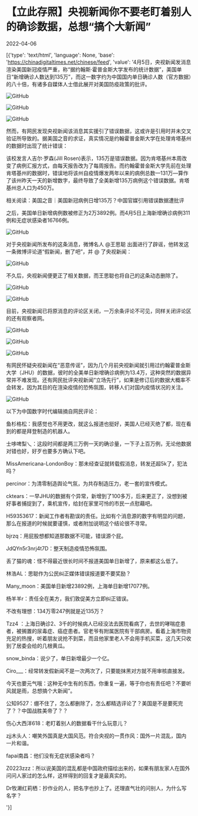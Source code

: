 # 【立此存照】央视新闻你不要老盯着别人的确诊数据，总想“搞个大新闻”

2022-04-06

[{'type': 'text/html', 'language': None, 'base': 'https://chinadigitaltimes.net/chinese/feed', 'value': '4月5日，央视新闻发消息渲染美国新冠疫情严重，称“据约翰斯·霍普金斯大学发布的统计数据”，美国单日“新增确诊人数达到135万”，而这一数字约为中国国内单日确诊人数（官方数据）的八十倍，有诸多自媒体人士借此展开对美国防疫政策的批评。

![GitHub](https://chinadigitaltimes.net/chinese/files/2022/04/image-1649231614660.png)

![GitHub](https://chinadigitaltimes.net/chinese/files/2022/04/image-1649231979965.png)

![GitHub](https://chinadigitaltimes.net/chinese/files/2022/04/image-1649232069966.png)

然而，有网民发现央视新闻该消息其实援引了错误数据，这或许是引用时并未交叉验证所导致的。据美国之音的求证，真实情况是约翰霍普金斯大学在处理肯塔基州的数据时出现了统计错误：



该校发言人吉尔·罗森(Jill Rosen)表示，135万是错误数据。因为肯塔基州本周改变了病例汇报方式，由每天报告改为了每周报告。而约翰霍普金斯大学先前在处理肯塔基州的数据时，错误地将该州自疫情爆发两年以来的病例总数&#8212;131万&#8212;算作了该州昨天一天的新增数字，最终导致了全美新增135万病例这个错误数据。肯塔基州总人口为450万。



相关阅读：美国之音｜美国新冠病例日增135万？中国官媒引用错误数据遭批评

之后，美国单日新增病例数被修正为2万3892例。而4月5日上海新增确诊病例311例和无症状感染者16766例。

![GitHub](https://chinadigitaltimes.net/chinese/files/2022/04/image-1649232759810.png)

对于央视新闻所发布的这条消息，微博名人 @王思聪 出面进行了辟谣，他转发这一条微博评论道“假新闻，删了吧”，并 @ 了央视新闻：

![GitHub](https://chinadigitaltimes.net/chinese/files/2022/04/image-1649232905749.png)

不久后，央视新闻便更正了相关数据，而王思聪也将自己的这条动态删除了。

![GitHub](https://chinadigitaltimes.net/chinese/files/2022/04/image-1649233052754.png)

![GitHub](https://chinadigitaltimes.net/chinese/files/2022/04/image-1649233080451.png)

目前，央视新闻已将原消息的评论区关闭，一万余条评论不可见，同样关闭评论区的还有观察者网。

![GitHub](https://chinadigitaltimes.net/chinese/files/2022/04/image-1649233597864.png)

![GitHub](https://chinadigitaltimes.net/chinese/files/2022/04/image-1649233611918.png)

![GitHub](https://chinadigitaltimes.net/chinese/files/2022/04/image-1649233322053.png)

有网民怀疑央视新闻在“恶意传谣”，因为几个月前央视新闻就引用过约翰霍普金斯大学（JHU）的数据，彼时的全美单日新增确诊病例为13.4万，这种突然的数据异常并不难发现。还有网民批评央视新闻“立场先行”，如果是修订后的数据大概率不会转发，因为其目的在渲染疫情的恐怖氛围，转移人们对国内疫情状况的关注。

![GitHub](https://chinadigitaltimes.net/chinese/files/2022/04/image-1649233935962.png)

以下为中国数字时代编辑摘自网民评论：



鱼杉格松：我感觉也不用更改，就这么报道也挺好，美国人已经灭绝了都，现在看到的都是拜登制造的机器人。

士哆啤梨乀：这段时间都是两三万例一天的确诊量，一下子上百万例，无论他数据对错也好，好歹也要多方确认下吧。

MissAmericana-LondonBoy：那未经查证就转载假消息，转发还超5k了，犯法吗？

percinor：为清零制造舆论气氛，为共存制造压力，老一套的宣传模式。

cktears：一早JHU的数据有个异常，新增到了100多万，后来更正了，没想到被好事者捕捉到了，乘机宣传，给封在家里可怜的市民一点慰藉吧。

H59353617：新闻工作者有勘误的责任。比如有个消息源的数字有明显的问题，那么在报道的时候就要谨慎，或者附加说明这个结论很不寻常。

bjrzq：用屁股想都知道那数据不可能，错误源个屁。

JdQYn5r3nrj4t7D：整天制造疫情恐怖氛围。

丢了猫的魂：怪不得最近很长时间不报道美国单日新增了，原来都这么低了。

林浩AL：思聪作为公民纠正媒体错误报道要不要奖励？

Many_moon：美国单日新增23892例，上海单日新增17077例。

杨羊羊r：责任全在美方，我们敦促美方立即纠正错误。

不改有理想：134万零247例就是近135万？

Tzz4 ：上海日确诊2、3千的时候病人已经没法去医院看病了，去世的哮喘症患者，被搁置的尿毒症、癌症患者。官老爷有附属医院有干部病房。看着上海市物资充足的热搜，听着朋友说抢不到菜，而且他家里老人不会用手机买菜，这几天只收到了居委会给的几根黄瓜。

snow_binda：说少了，单日新增最少一个亿。

Ciro___：经常转发假新闻不是一次两次了，只要能抹黑对方就不用审核直接发。

今天也要元气哦：这种无中生有的东西，你重复一遍，等于你也有责任吧？不要听风就是雨，总想搞个大新闻”。

公知9527：绷不住了，怎么都删除了，怎么都精选评论了？美国是不是要死完了？？中国战胜美帝了？？

伤心大西洋618：老盯着别人的数据看干什么玩意儿？

zjj木头人：嘲笑外国真是大国风范。符合央视的一贯作风：国外一片混乱，国内一片和谐。

fapai南昌：他们没有无症状感染者吗？

Z0223zzz：所以说美国的混乱都是中国政府描绘出来的，如果有朋友家人在国外问问人家过的怎么样，这样得到的回复才是最真实的。

Dr牧濑红莉栖：抄作业的人，把名字也抄上了。还理直气壮的问别人，为什么写名字？

'}]